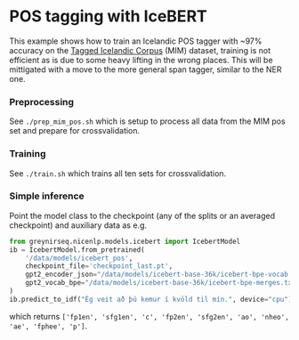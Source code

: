 # POS tagging with IceBERT

This example shows how to train an Icelandic POS tagger with ~97% accuracy on the [Tagged Icelandic Corpus](http://www.malfong.is/index.php?lang=en&pg=mim) (MIM) dataset, training is not efficient as is due to some heavy lifting in the wrong places. This will be mittigated with a move to the more general span tagger, similar to the NER one.

### Preprocessing
See `./prep_mim_pos.sh` which is setup to process all data from the MIM pos set and prepare for crossvalidation.

### Training
See `./train.sh` which trains all ten sets for crossvalidation.

### Simple inference

Point the model class to the checkpoint (any of the splits or an averaged checkpoint) and auxiliary data as e.g.

```python
from greynirseq.nicenlp.models.icebert import IcebertModel
ib = IcebertModel.from_pretrained(
    '/data/models/icebert_pos',
    checkpoint_file='checkpoint_last.pt',
    gpt2_encoder_json="/data/models/icebert-base-36k/icebert-bpe-vocab.json",  
    gpt2_vocab_bpe="/data/models/icebert-base-36k/icebert-bpe-merges.txt",
)
ib.predict_to_idf("Ég veit að þú kemur í kvöld til mín.", device="cpu")
```

which returns `['fp1en', 'sfg1en', 'c', 'fp2en', 'sfg2en', 'ao', 'nheo', 'ae', 'fphee', 'p']`.

